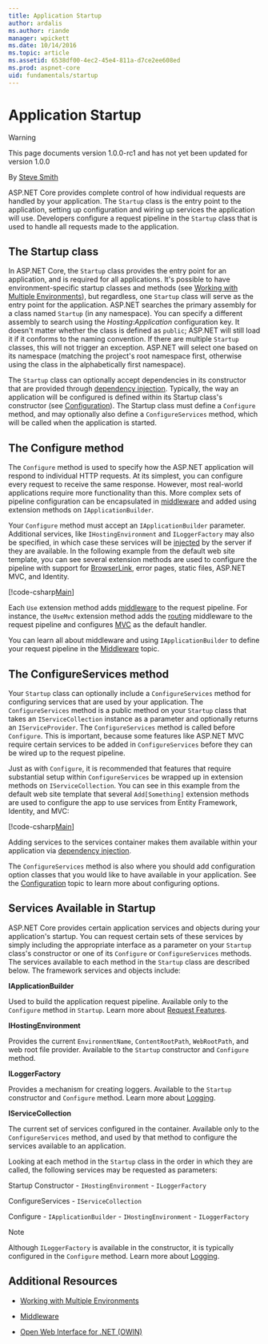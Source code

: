 ```yaml
---
title: Application Startup
author: ardalis
ms.author: riande
manager: wpickett
ms.date: 10/14/2016
ms.topic: article
ms.assetid: 6538df00-4ec2-45e4-811a-d7ce2ee608ed
ms.prod: aspnet-core
uid: fundamentals/startup
---
```

# Application Startup

>[!WARNING]
> This page documents version 1.0.0-rc1 and has not yet been updated for version 1.0.0

<a name=application-startup></a>

By [Steve Smith](http://ardalis.com)

ASP.NET Core provides complete control of how individual requests are handled by your application. The `Startup` class is the entry point to the application, setting up configuration and wiring up services the application will use. Developers configure a request pipeline in the `Startup` class that is used to handle all requests made to the application.

## The Startup class

In ASP.NET Core, the `Startup` class provides the entry point for an application, and is required for all applications. It's possible to have environment-specific startup classes and methods (see [Working with Multiple Environments](environments.md)), but regardless, one `Startup` class will serve as the entry point for the application. ASP.NET searches the primary assembly for a class named `Startup` (in any namespace). You can specify a different assembly to search using the *Hosting:Application* configuration key. It doesn't matter whether the class is defined as `public`; ASP.NET will still load it if it conforms to the naming convention. If there are multiple `Startup` classes, this will not trigger an exception. ASP.NET will select one based on its namespace (matching the project's root namespace first, otherwise using the class in the alphabetically first namespace).

The `Startup` class can optionally accept dependencies in its constructor that are provided through [dependency injection](dependency-injection.md).  Typically, the way an application will be configured is defined within its Startup class's constructor (see [Configuration](configuration.md)). The Startup class must define a `Configure` method, and may optionally also define a `ConfigureServices` method, which will be called when the application is started.

## The Configure method

The `Configure` method is used to specify how the ASP.NET application will respond to individual HTTP requests. At its simplest, you can configure every request to receive the same response. However, most real-world applications require more functionality than this. More complex sets of pipeline configuration can be encapsulated in [middleware](middleware.md) and added using extension methods on `IApplicationBuilder`.

Your `Configure` method must accept an `IApplicationBuilder` parameter. Additional services, like `IHostingEnvironment` and `ILoggerFactory` may also be specified, in which case these services will be [injected](dependency-injection.md) by the server if they are available. In the following example from the default web site template, you can see several extension methods are used to configure the pipeline with support for [BrowserLink](http://www.asp.net/visual-studio/overview/2013/using-browser-link), error pages, static files, ASP.NET MVC, and Identity.

[!code-csharp[Main](../common/samples/WebApplication1/Startup.cs?highlight=8,9,10,14,17,19,23&start=58&end=86)]

Each `Use` extension method adds [middleware](middleware.md) to the request pipeline. For instance, the `UseMvc` extension method adds the [routing](routing.md) middleware to the request pipeline and configures [MVC](../mvc/index.md) as the default handler.

You can learn all about middleware and using `IApplicationBuilder` to define your request pipeline in the [Middleware](middleware.md) topic.

## The ConfigureServices method

Your `Startup` class can optionally include a `ConfigureServices` method for configuring services that are used by your application. The `ConfigureServices` method is a public method on your `Startup` class that takes an `IServiceCollection` instance as a parameter and optionally returns an `IServiceProvider`. The `ConfigureServices` method is called before `Configure`. This is important, because some features like ASP.NET MVC require certain services to be added in `ConfigureServices` before they can be wired up to the request pipeline.

Just as with `Configure`, it is recommended that features that require substantial setup within `ConfigureServices` be wrapped up in extension methods on `IServiceCollection`. You can see in this example from the default web site template that several `Add[Something]` extension methods are used to configure the app to use services from Entity Framework, Identity, and MVC:

[!code-csharp[Main](../common/samples/WebApplication1/Startup.cs?highlight=4,7,11&start=40&end=55)]

Adding services to the services container makes them available within your application via [dependency injection](dependency-injection.md).

The `ConfigureServices` method is also where you should add configuration option classes that you would like to have available in your application. See the [Configuration](configuration.md) topic to learn more about configuring options.

<a name='services-available-in-startup'></a>

## Services Available in Startup

ASP.NET Core provides certain application services and objects during your application's startup. You can request certain sets of these services by simply including the appropriate interface as a parameter on your `Startup` class's constructor or one of its `Configure` or `ConfigureServices` methods. The services available to each method in the `Startup` class are described below. The framework services and objects include:

**IApplicationBuilder**

   Used to build the application request pipeline. Available only to the `Configure` method in `Startup`. Learn more about [Request Features](request-features.md).

**IHostingEnvironment**

   Provides the current `EnvironmentName`, `ContentRootPath`, `WebRootPath`, and web root file provider. Available to the `Startup` constructor and `Configure` method.

**ILoggerFactory**

   Provides a mechanism for creating loggers. Available to the `Startup` constructor and `Configure` method. Learn more about [Logging](logging.md).

**IServiceCollection**

   The current set of services configured in the container. Available only to the `ConfigureServices` method, and used by that method to configure the services available to an application.

Looking at each method in the `Startup` class in the order in which they are called, the following services may be requested as parameters:

Startup Constructor - `IHostingEnvironment` - `ILoggerFactory`

ConfigureServices - `IServiceCollection`

Configure - `IApplicationBuilder` - `IHostingEnvironment` - `ILoggerFactory`

> [!NOTE]
> Although `ILoggerFactory` is available in the constructor, it is typically configured in the `Configure` method. Learn more about [Logging](logging.md).

## Additional Resources

* [Working with Multiple Environments](environments.md)

* [Middleware](middleware.md)

* [Open Web Interface for .NET (OWIN)](owin.md)

